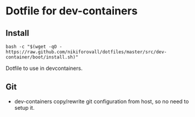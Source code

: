 # Dotfile for dev-containers

## Install

`bash -c "$(wget -qO - https://raw.github.com/nikiforovall/dotfiles/master/src/dev-container/boot/install.sh)"`

Dotfile to use in devcontainers.

## Git

* dev-containers copy/rewrite git configuration from host, so no need to setup it.
